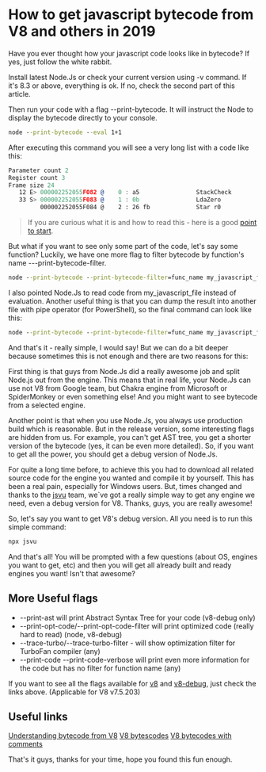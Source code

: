 # How to get javascript bytecode from V8 and others in 2019

Have you ever thought how your javascript code looks like in bytecode? If yes, just follow the white rabbit.

Install latest Node.Js or check your current version using -v command. If it's 8.3 or above, everything is ok. If no, check the second part of this article.

Then run your code with a flag --print-bytecode. It will instruct the Node to display the bytecode directly to your console.

```cmd
node --print-bytecode --eval 1+1
```

After executing this command you will see a very long list with a code like this:

```asm
Parameter count 2
Register count 3
Frame size 24
   12 E> 000002252055F082 @    0 : a5                StackCheck
   33 S> 000002252055F083 @    1 : 0b                LdaZero
         000002252055F084 @    2 : 26 fb             Star r0
```

> If you are curious what it is and how to read this - here is a good [point to start](https://medium.com/dailyjs/understanding-v8s-bytecode-317d46c94775).

But what if you want to see only some part of the code, let's say some function? Luckily, we have one more flag to filter bytecode by function's name ---print-bytecode-filter.

```cmd
node --print-bytecode --print-bytecode-filter=func_name my_javascript_file
```

I also pointed Node.Js to read code from my_javascript_file instead of evaluation. Another useful thing is that you can dump the result into another file with pipe operator (for PowerShell), so the final command can look like this:

```cmd
node --print-bytecode --print-bytecode-filter=func_name my_javascript_file > result.txt
```

And that's it - really simple, I would say! But we can do a bit deeper because sometimes this is not enough and there are two reasons for this:

First thing is that guys from Node.Js did a really awesome job and split Node.js out from the engine. This means that in real life, your Node.Js can use not V8 from Google team, but Chakra engine from Microsoft or SpiderMonkey or even something else! And you might want to see bytecode from a selected engine.

Another point is that when you use Node.Js, you always use production build which is reasonable. But in the release version, some interesting flags are hidden from us. For example, you can't get AST tree, you get a shorter version of the bytecode (yes, it can be even more detailed). So, if you want to get all the power, you should get a debug version of Node.Js.

For quite a long time before, to achieve this you had to download all related source code for the engine you wanted and compile it by yourself. This has been a real pain, especially for Windows users. But, times changed and thanks to the [jsvu](https://github.com/GoogleChromeLabs/jsvu) team, we`ve got a really simple way to get any engine we need, even a debug version for V8. Thanks, guys, you are really awesome!

So, let's say you want to get V8's debug version. All you need is to run this simple command:

```cmd
npx jsvu
```

And that's all! You will be prompted with a few questions (about OS, engines you want to get, etc) and then you will get all already built and ready engines you want! Isn't that awesome?

## More Useful flags

* --print-ast will print Abstract Syntax Tree for your code (v8-debug only)
* --print-opt-code/--print-opt-code-filter will print optimized code (really hard to read)  (node, v8-debug)
* --trace-turbo/--trace-turbo-filter - will show optimization filter for TurboFan compiler (any)
* --print-code --print-code-verbose will print even more information for the code  but has no filter for function name (any)

If you want to see all the flags available for [v8](https://gist.github.com/Drag13/345136498ee2f2605f188f22d2258af0) and [v8-debug](https://gist.github.com/Drag13/92089a081a0056dd6872b77c2af88d94), just check the links above. (Applicable for  V8 v7.5.203)

## Useful links

[Understanding bytecode from V8](https://medium.com/dailyjs/understanding-v8s-bytecode-317d46c94775)
[V8 bytescodes](https://github.com/v8/v8/blob/master/src/interpreter/bytecodes.h)
[V8 bytecodes with comments](https://github.com/v8/v8/blob/master/src/interpreter/interpreter-generator.cc)

That's it guys, thanks for your time, hope you found this fun enough.
